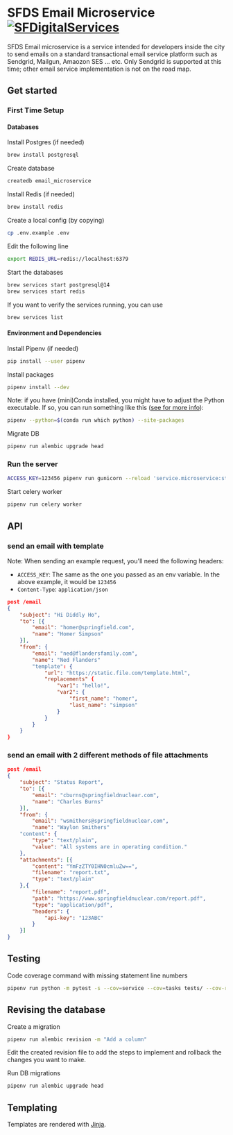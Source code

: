 # SFDS Email Microservice [![SFDigitalServices](https://circleci.com/gh/SFDigitalServices/email-microservice-py.svg?style=svg)](https://circleci.com/gh/SFDigitalServices/email-microservice-py)

SFDS Email microservice is a service intended for developers inside the city to send emails on a standard transactional email service platform such as Sendgrid, Mailgun, Amaozon SES ... etc. Only Sendgrid is supported at this time; other email service implementation is not on the road map.

## Get started

### First Time Setup

#### Databases

Install Postgres (if needed)

```bash
brew install postgresql
```

Create database

```bash
createdb email_microservice
```

Install Redis (if needed)

```bash
brew install redis
```

Create a local config (by copying)

```bash
cp .env.example .env
```

Edit the following line

```bash
export REDIS_URL=redis://localhost:6379
```

Start the databases

```bash
brew services start postgresql@14
brew services start redis
```

If you want to verify the services running, you can use

```bash
brew services list
```

#### Environment and Dependencies
Install Pipenv (if needed)

```bash
pip install --user pipenv
```

Install packages

```bash
pipenv install --dev
```

Note: if you have (mini)Conda installed, you might have to adjust the Python
executable. If so, you can run something like this ([see for more info](https://stackoverflow.com/questions/50546339/pipenv-with-conda)):

```bash
pipenv --python=$(conda run which python) --site-packages
```

Migrate DB

```bash
pipenv run alembic upgrade head
```

### Run the server

```bash
ACCESS_KEY=123456 pipenv run gunicorn --reload 'service.microservice:start_service()' --timeout 600
```

Start celery worker

```bash
pipenv run celery worker
```

## API

### send an email with template

Note: When sending an example request, you'll need the following headers:

* `ACCESS_KEY`: The same as the one you passed as an env variable. In the above
example, it would be `123456`
* `Content-Type`: `application/json`


```json
post /email
{
    "subject": "Hi Diddly Ho",
    "to": [{
        "email": "homer@springfield.com",
        "name": "Homer Simpson"
    }],
    "from": {
        "email": "ned@flandersfamily.com",
        "name": "Ned Flanders"
        "template": {
            "url": "https://static.file.com/template.html",
            "replacements" {
                "var1": "hello!",
                "var2": {
                    "first_name": "homer",
                    "last_name": "simpson"
                }
            }
        }
    }
}
```

### send an email with 2 different methods of file attachments

```json
post /email
{
    "subject": "Status Report",
    "to": [{
        "email": "cburns@springfieldnuclear.com",
        "name": "Charles Burns"
    }],
    "from": {
        "email": "wsmithers@springfieldnuclear.com",
        "name": "Waylon Smithers"
    "content": {
        "type": "text/plain",
        "value": "All systems are in operating condition."
    },
    "attachments": [{
        "content": "YmFzZTY0IHN0cmluZw==",
        "filename": "report.txt",
        "type": "text/plain"
    },{
        "filename": "report.pdf",
        "path": "https://www.springfieldnuclear.com/report.pdf",
        "type": "application/pdf",
        "headers": {
            "api-key": "123ABC"
        }
    }]
}
```

## Testing

Code coverage command with missing statement line numbers

```bash
pipenv run python -m pytest -s --cov=service --cov=tasks tests/ --cov-report term-missing
```

## Revising the database

Create a migration

```bash
pipenv run alembic revision -m "Add a column"
```

Edit the created revision file to add the steps to implement and rollback
the changes you want to make.

Run DB migrations

```bash
pipenv run alembic upgrade head
```

## Templating

Templates are rendered with [Jinja](https://jinja.palletsprojects.com/en/3.1.x/templates/).
